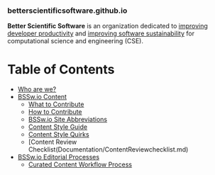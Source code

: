 ### betterscientificsoftware.github.io

**Better Scientific Software** is an organization dedicated to [improving developer productivity](Site/Categories/Topics/WhatIsProductivity.md) and [improving software sustainability](Site/Categories/Topics/WhatIsSustainability.md) for computational science and engineering (CSE).

Table of Contents
=================

<!--ts-->
   * [Who are we?](Documentation/WhoAreWe.md)
   * [BSSw.io Content](#README.md)
     * [What to Contribute](WhatToContribute.md)
     * [How to Contribute](HowToContribute.md)
     * [BSSw.io Site Abbreviations](Documentation/Abbreviations.md)	
     * [Content Style Guide](Documentation/ContentStyleGuide.md)
     * [Content Style Quirks](Documentation/StyleQuirks.md)
     * [Content Review Checklist(Documentation/ContentReviewchecklist.md)
   * [BSSw.io Editorial Processes](#README.md)
     * [Curated Content Workflow Process](Site/CuratedContentEditorialWorkflow.md)
<!--te-->


<!---
Publish: no
---!>
